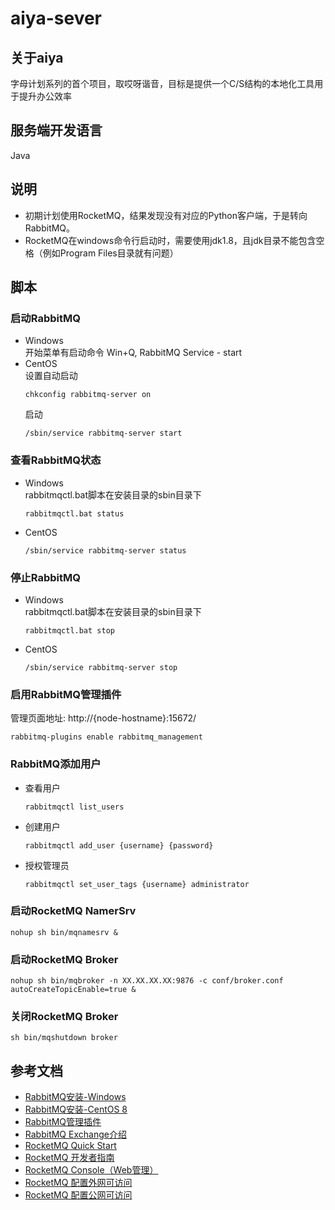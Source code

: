 # aiya-sever
## 关于aiya
字母计划系列的首个项目，取哎呀谐音，目标是提供一个C/S结构的本地化工具用于提升办公效率
## 服务端开发语言
Java
## 说明
* 初期计划使用RocketMQ，结果发现没有对应的Python客户端，于是转向RabbitMQ。
* RocketMQ在windows命令行启动时，需要使用jdk1.8，且jdk目录不能包含空格（例如Program Files目录就有问题）
## 脚本
### 启动RabbitMQ
* Windows  
开始菜单有启动命令
Win+Q, RabbitMQ Service - start
* CentOS  
设置自动启动
    ~~~
    chkconfig rabbitmq-server on
    ~~~
  启动
    ~~~
    /sbin/service rabbitmq-server start
    ~~~
### 查看RabbitMQ状态
* Windows  
rabbitmqctl.bat脚本在安装目录的sbin目录下
    ~~~
    rabbitmqctl.bat status
    ~~~
* CentOS
    ~~~
    /sbin/service rabbitmq-server status
    ~~~
### 停止RabbitMQ
* Windows  
rabbitmqctl.bat脚本在安装目录的sbin目录下
    ~~~
    rabbitmqctl.bat stop
    ~~~
* CentOS
    ~~~
    /sbin/service rabbitmq-server stop
    ~~~
### 启用RabbitMQ管理插件
管理页面地址: http://{node-hostname}:15672/
~~~
rabbitmq-plugins enable rabbitmq_management
~~~
### RabbitMQ添加用户
* 查看用户
    ~~~
    rabbitmqctl list_users
    ~~~
* 创建用户
    ~~~
    rabbitmqctl add_user {username} {password}
    ~~~
* 授权管理员
    ~~~
    rabbitmqctl set_user_tags {username} administrator
    ~~~
### 启动RocketMQ NamerSrv
~~~
nohup sh bin/mqnamesrv &
~~~
### 启动RocketMQ Broker
~~~
nohup sh bin/mqbroker -n XX.XX.XX.XX:9876 -c conf/broker.conf autoCreateTopicEnable=true &
~~~
### 关闭RocketMQ Broker
~~~
sh bin/mqshutdown broker
~~~
## 参考文档
* [RabbitMQ安装-Windows](https://www.rabbitmq.com/install-windows.html#installer)
* [RabbitMQ安装-CentOS 8](https://www.rabbitmq.com/install-rpm.html#apt-cloudsmith)
* [RabbitMQ管理插件](https://www.rabbitmq.com/management.html)
* [RabbitMQ Exchange介绍](https://www.javainuse.com/messaging/rabbitmq/exchange)
* [RocketMQ Quick Start](https://rocketmq.apache.org/docs/quick-start/)
* [RocketMQ 开发者指南](https://github.com/apache/rocketmq/tree/master/docs/cn)
* [RocketMQ Console（Web管理）](https://github.com/apache/rocketmq-externals/tree/master/rocketmq-console)
* [RocketMQ 配置外网可访问](https://blog.csdn.net/kkgbn/article/details/78255471)
* [RocketMQ 配置公网可访问](https://blog.csdn.net/hekf2010/article/details/81080755)